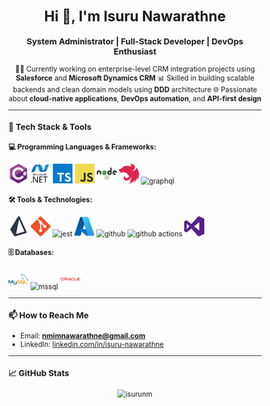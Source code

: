 <h1 align="center">Hi 👋, I'm Isuru Nawarathne</h1>
<h3 align="center">System Administrator | Full-Stack Developer | DevOps Enthusiast</h3>

<p align="center">
👨‍💻 Currently working on enterprise-level CRM integration projects using <strong>Salesforce</strong> and <strong>Microsoft Dynamics CRM</strong>  
📊 Skilled in building scalable backends and clean domain models using <strong>DDD</strong> architecture  
🌐 Passionate about <strong>cloud-native applications</strong>, <strong>DevOps automation</strong>, and <strong>API-first design</strong>
</p>

---

### 🚀 Tech Stack & Tools

#### 💻 Programming Languages & Frameworks:
<p align="left">
  <img src="https://raw.githubusercontent.com/devicons/devicon/master/icons/csharp/csharp-original.svg" alt="csharp" width="40" height="40"/>
  <img src="https://raw.githubusercontent.com/devicons/devicon/master/icons/dot-net/dot-net-original-wordmark.svg" alt="dotnet" width="40" height="40"/>
  <img src="https://raw.githubusercontent.com/devicons/devicon/master/icons/typescript/typescript-original.svg" alt="typescript" width="40" height="40"/>
  <img src="https://raw.githubusercontent.com/devicons/devicon/master/icons/javascript/javascript-original.svg" alt="javascript" width="40" height="40"/>
  <img src="https://raw.githubusercontent.com/devicons/devicon/master/icons/nodejs/nodejs-original-wordmark.svg" alt="nodejs" width="40" height="40"/>
  <img src="https://raw.githubusercontent.com/devicons/devicon/master/icons/nestjs/nestjs-plain.svg" alt="nestjs" width="40" height="40"/>
  <img src="https://www.vectorlogo.zone/logos/graphql/graphql-icon.svg" alt="graphql" width="40" height="40"/>
</p>

#### 🛠️ Tools & Technologies:
<p align="left">
  <img src="https://raw.githubusercontent.com/devicons/devicon/master/icons/prisma/prisma-original.svg" alt="prisma" width="40" height="40"/>
  <img src="https://raw.githubusercontent.com/devicons/devicon/master/icons/git/git-original.svg" alt="git" width="40" height="40"/>
  <img src="https://www.vectorlogo.zone/logos/jestjsio/jestjsio-icon.svg" alt="jest" width="40" height="40"/>
  <img src="https://raw.githubusercontent.com/devicons/devicon/master/icons/azure/azure-original.svg" alt="azure" width="40" height="40"/>
  <img src="https://github.githubassets.com/images/modules/logos_page/GitHub-Mark.png" alt="github" width="40" height="40"/>
  <img src="https://www.vectorlogo.zone/logos/githubactions/githubactions-icon.svg" alt="github actions" width="40" height="40"/>
  <img src="https://raw.githubusercontent.com/devicons/devicon/master/icons/visualstudio/visualstudio-plain.svg" alt="vs" width="40" height="40"/>
</p>

#### 🗄️ Databases:
<p align="left">
  <img src="https://raw.githubusercontent.com/devicons/devicon/master/icons/mysql/mysql-original-wordmark.svg" alt="mysql" width="40" height="40"/>
  <img src="https://www.svgrepo.com/show/303229/microsoft-sql-server-logo.svg" alt="mssql" width="40" height="40"/>
  <img src="https://raw.githubusercontent.com/devicons/devicon/master/icons/oracle/oracle-original.svg" alt="oracle" width="40" height="40"/>
</p>

---

### 📫 How to Reach Me

- Email: **nmimnawarathne@gmail.com**
- LinkedIn: [linkedin.com/in/isuru-nawarathne](https://www.linkedin.com/in/isuru-nawarathne/)

---

### 📈 GitHub Stats

<p align="center">
  <img src="https://github-readme-stats.vercel.app/api/top-langs?username=isurunm&show_icons=true&locale=en&layout=compact" alt="isurunm" />
</p>

